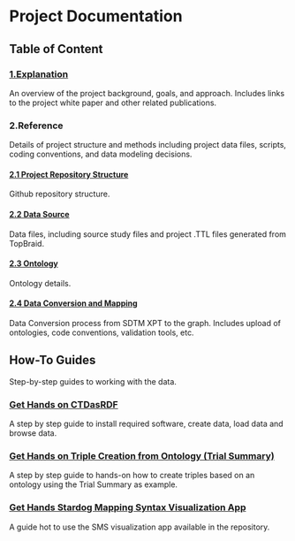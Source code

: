 Project Documentation
=====================

Table of Content
----------------

### [1.Explanation](Explanation.md)

An overview of the project background, goals, and approach. Includes links to the project white paper and other related publications.

### 2.Reference

Details of project structure and methods including project data files, scripts, coding conventions, and data modeling decisions.

#### [2.1 Project Repository Structure](Repository-Ref.md)

Github repository structure.

#### [2.2 Data Source](DataSource-Ref.md)

Data files, including source study files and project .TTL files generated from TopBraid.

#### [2.3 Ontology](Ontology-Ref.md)

Ontology details.

#### [2.4 Data Conversion and Mapping](DataMappingAndConversion.md)

Data Conversion process from SDTM XPT to the graph. Includes upload of ontologies, code conventions, validation tools, etc.

How-To Guides
---------------------

Step-by-step guides to working with the data.

### [Get Hands on CTDasRDF](HandsOnCTDasRDF.md)

A step by step guide to install required software, create data, load data and browse data.

### [Get Hands on Triple Creation from Ontology (Trial Summary)](HandsOnCreateTriplesFromOWL.md)

A step by step guide to hands-on how to create triples based on an ontology using the Trial Summary as example.

### [Get Hands Stardog Mapping Syntax Visualization App](Hands-On-SMSVisualization.md)

A guide hot to use the SMS visualization app available in the repository.
